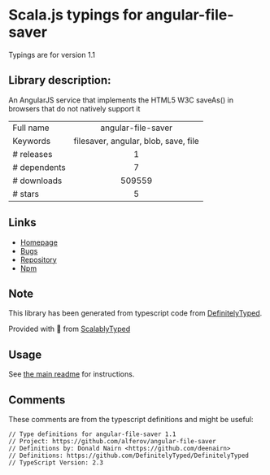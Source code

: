 
# Scala.js typings for angular-file-saver

Typings are for version 1.1

## Library description:
An AngularJS service that implements the HTML5 W3C saveAs() in browsers that do not natively support it

|                    |                 |
| ------------------ | :-------------: |
| Full name          | angular-file-saver |
| Keywords           | filesaver, angular, blob, save, file |
| # releases         | 1 |
| # dependents       | 7 |
| # downloads        | 509559 |
| # stars            | 5 |

## Links
- [Homepage](https://github.com/alferov/angular-file-saver)
- [Bugs](https://github.com/alferov/angular-file-saver/issues)
- [Repository](https://github.com/alferov/angular-file-saver)
- [Npm](https://www.npmjs.com/package/angular-file-saver)
    


## Note
This library has been generated from typescript code from [DefinitelyTyped](https://definitelytyped.org).

Provided with :purple_heart: from [ScalablyTyped](https://github.com/oyvindberg/ScalablyTyped)

## Usage
See [the main readme](../../readme.md) for instructions.

## Comments

These comments are from the typescript definitions and might be useful:
```
// Type definitions for angular-file-saver 1.1
// Project: https://github.com/alferov/angular-file-saver
// Definitions by: Donald Nairn <https://github.com/deenairn>
// Definitions: https://github.com/DefinitelyTyped/DefinitelyTyped
// TypeScript Version: 2.3

```


